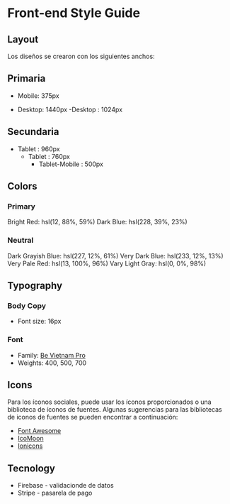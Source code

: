 # Front-end Style Guide

## Layout

Los diseños se crearon con los siguientes anchos:

## Primaria

-  Mobile: 375px

-  Desktop: 1440px
   -Desktop : 1024px

## Secundaria

-  Tablet : 960px
   -  Tablet : 760px
      -  Tablet-Mobile : 500px

## Colors

### Primary

Bright Red: hsl(12, 88%, 59%)
Dark Blue: hsl(228, 39%, 23%)

### Neutral

Dark Grayish Blue: hsl(227, 12%, 61%)
Very Dark Blue: hsl(233, 12%, 13%)
Very Pale Red: hsl(13, 100%, 96%)
Vary Light Gray: hsl(0, 0%, 98%)

## Typography

### Body Copy

-  Font size: 16px

### Font

-  Family: [Be Vietnam Pro](https://fonts.google.com/specimen/Be+Vietnam+Pro)
-  Weights: 400, 500, 700

## Icons

Para los íconos sociales, puede usar los íconos proporcionados o una biblioteca de íconos de fuentes. Algunas sugerencias para las bibliotecas de iconos de fuentes se pueden encontrar a continuación:

-  [Font Awesome](https://fontawesome.com)
-  [IcoMoon](https://icomoon.io)
-  [Ionicons](https://ionicons.com)

## Tecnology

-  Firebase - validacionde de datos
-  Stripe - pasarela de pago
